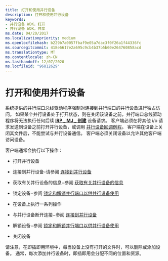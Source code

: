 ```yaml
---
title: 打开和使用并行设备
description: 打开和使用并行设备
keywords:
- 并行设备 WDK，打开
- 并行设备 WDK，共享
ms.date: 04/20/2017
ms.localizationpriority: medium
ms.openlocfilehash: b229b7a0057fbaf9e05a7dac3f0f26a1f44336fc
ms.sourcegitcommit: 418e6617e2a695c9cb4b37b5b60e264760858acd
ms.translationtype: MT
ms.contentlocale: zh-CN
ms.lasthandoff: 12/07/2020
ms.locfileid: "96812629"
---
```

# <a name="opening-and-using-a-parallel-device"></a>打开和使用并行设备





系统提供的并行端口总线驱动程序强制对连接到并行端口的并行设备进行独占访问。 如果某个并行设备处于打开状态，则在关闭该设备之前，并行端口总线驱动程序将无法执行任何后续 [**IRP \_ MJ \_ 创建**](/previous-versions/ff544131(v=vs.85)) 设备请求。 客户端必须在将其他 i/o 请求发送到设备之前打开并行设备，或调用 [并行设备回调例程](/windows-hardware/drivers/ddi/index)。 客户端在设备上关闭其文件后，不能尝试与并行设备通信。 客户端必须关闭设备以允许其他客户端访问设备。

客户端通常会执行以下操作：

-   打开并行设备

-   连接到并行设备-请参阅 [连接到并行设备](connecting-to-a-parallel-device.md)

-   获取有关并行设备的信息−参阅 [获取有关并行设备的信息](obtaining-information-about-a-parallel-device.md)

-   锁定设备−参阅 [锁定和解锁并行端口以供并行设备使用](locking-and-unlocking-a-parallel-port-for-use-by-a-parallel-device.md)

-   在设备上执行一系列操作

-   与并行设备断开连接−参阅 [连接到并行设备](connecting-to-a-parallel-device.md)

-   解锁设备−参阅 [锁定和解锁并行端口以供并行设备使用](locking-and-unlocking-a-parallel-port-for-use-by-a-parallel-device.md)

-   关闭设备

请注意，在即插即用环境中，每当设备上没有打开的文件时，可以删除或添加设备。 通常，每次添加并行设备时，即插即用会分配不同的位置和资源。

 

